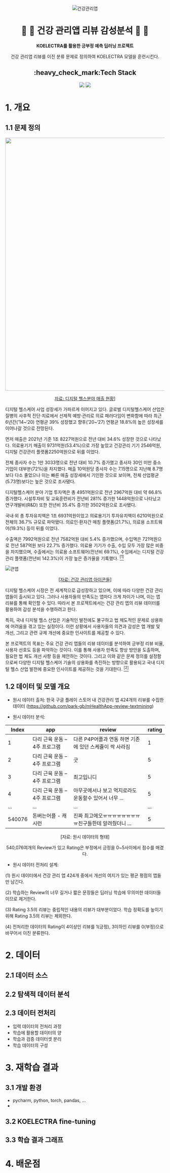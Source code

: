 <div align=center>

![건강관리앱](https://github.com/5solemi5/KOELECTRA_sentiment_analysis/assets/104000117/45bbeb60-f509-49a5-8df7-a5010227358f)

  
# :hospital: :iphone: 건강 관리앱 리뷰 감성분석 :pill: :syringe: 
  
**KOELECTRA를 활용한 긍부정 예측 딥러닝 프로젝트**
  
건강 관리앱 리뷰를 이진 분류 문제로 정의하여 KOELECTRA 모델을 훈련시킨다. 
  
<h2>:heavy_check_mark:Tech Stack</h2>
<img src="https://img.shields.io/badge/PyTorch-E34F26?style=flat-square&logo=PyTorch&logoColor=white"/></a> 
<img src="https://img.shields.io/badge/Python-3776AB?style=flat-square&logo=Python&logoColor=white"/></a>

</div>

# 1. 개요
## 1.1 문제 정의

  
<div align=center><img src = "https://github.com/5solemi5/KOELECTRA_sentiment_analysis/assets/104000117/a79cf0e2-5469-4af2-b581-3b71eca119a8" width="800">
 
  [자료: 디지털 헬스분야 매출 현황](https://www.dailypharm.com/Users/News/NewsView.html?ID=298670)]

  </div>


디지털 헬스케어 사업 성장세가 가파르게 이어지고 있다. 글로벌 디지털헬스케어 산업은 질병의 사후적 진단·치료에서 선제적 예방·관리로 의료 패러다임이 변화함에 따라 최근 6년간(’14~‘20) 연평균 39% 성장했고 향후(’20~‘27) 연평균 18.8%의 높은 성장세를 이어나갈 것으로 전망된다.

먼저 매출은 2021년 기준 1조 8227억원으로 전년 대비 34.6% 성장한 것으로 나타났다. 의료용기기 매출이 9731억원(53.4%)으로 가장 높았고 건강관리 기기 2546억원, 디지털 건강관리 플랫폼2250억원으로 뒤를 이었다.

전체 종사자 수는 1만 3033명으로 전년 대비 10.7% 증가했고 종사자 30인 미만 중소기업이 대부분(72%)을 차지했다. 매출 10억원당 종사자 수는 7.15명으로 지난해 8.7명보다 다소 줄었으나 이는 빠른 매출 성장세에서 기인한 것으로 보이며, 전체 산업평균(5.73명)보다는 높은 것으로 조사됐다.

디지털헬스케어 분야 기업 투자액은 총 4951억원으로 전년 2967억원 대비 약 66.8% 증가했다. 시설투자비 및 교육훈련비가 전년비 281% 증가한 1448억원으로 나타났고 연구개발비(R&D) 또한 전년비 35.4% 증가한 3502억원으로 조사됐다.

국내·외 총 투자유치액은 1조 6931억원이었고 의료용기기 투자유치액이 6210억원으로 전체의 36.7% 규모로 파악됐다. 의료인·환자간 매칭 플랫폼(21.7%), 의료용 소프트웨어(19.3%) 등이 뒤를 이었다.

수출액은 7992억원으로 전년 7582억원 대비 5.4% 증가했으며, 수입액은 721억원으로 전년 587억원 보다 22.7% 증가했다. 의료용 기기가 수출, 수입 모두 가장 많은 비중을 차지했으며, 수출에서는 의료용 소프트웨어(전년비 69.1%), 수입에서는 디지털 건강관리 플랫폼(전년비 142.3%)이 가장 높은 증가율을 기록했다. [<sup>[1]</sup>](https://www.dailypharm.com/Users/News/NewsView.html?ID=298670)
  


![큰앱](https://github.com/5solemi5/KOELECTRA_sentiment_analysis/assets/104000117/703909d9-94a2-4db8-87a9-09cc1c20b6ef)

 
 <div align=center>
  
[[자료: 건강 관리앱 아이콘들]](https://www.youtube.com/watch?app=desktop&v=R8UwQF8NHG8)
  
 </div>

 디지털 헬스케어 시장은 전 세계적으로 급성장하고 있으며, 이에 따라 다양한 건강 관리 앱들이 출시되고 있다. 그러나 사용자들의 만족도는 앱마다 크게 차이가 나며, 이는 앱 리뷰를 통해 확인할 수 있다. 따라서 본 프로젝트에서는 건강 관리 앱의 리뷰 데이터를 활용하여 감성 분석을 수행하려고 한다.

특히, 국내 디지털 헬스 산업은 기술적인 발전에도 불구하고 법 제도적인 문제로 상용화에 어려움을 겪고 있는 실정이다. 이런 상황에서 사용자들의 의견과 감성은 앱 개발 및 개선, 그리고 관련 규제 개선에 중요한 인사이트를 제공할 수 있다.

본 프로젝트의 목표는 주요 건강 관리 앱들의 리뷰 데이터를 분석하여 긍부정 리뷰 비율, 사용자 선호도 등을 파악하는 것이다. 이를 통해 사용자 만족도 향상 방안을 도출하며, 필요한 법 제도 개선 사항 등을 제안하는 것이다. 그리고 이와 같은 문제 정의를 설정함으로써 다양한 디지털 헬스케어 기술의 상용화를 촉진하는 방향으로 활용되고 국내 디지털 헬스 산업 발전에 중요한 인사이트를 제공하는 것을 기대한다. [<sup>[2]</sup>](https://www.bioin.or.kr/board.do?num=309481&bid=industry&cmd=view)

 
## 1.2 데이터 및 모델 개요

- 원시 데이터 출처: 
한국 구글 플레이 스토어 내 건강관리 앱 424개의 리뷰를 수집한 데이터 
(https://github.com/park-gb/mHealthApp-review-textmining)
  
- 원시 데이터 분석:

<div align=center>

|Index|app|review|rating|
|-|-|-|-|
|1|다리 근육 운동 – 4주 프로그램|다른 P4P어플과 연동 하면 기존에 있던 스케쥴이 싹 사라짐|1|
|2|다리 근육 운동 – 4주 프로그램|굿|5|
|3|다리 근육 운동 – 4주 프로그램|최고입니디|5|
|4|다리 근육 운동 – 4주 프로그램|아무곳에서나 보고 억지로라도 운동할수 있어서 너무 ...|5|
|...|...|...|...|
|540076|돈버는어플 - 캐시런|진짜 최고에오ㅠㅠㅠㅠㅠㅠㅠㅠㅠ친구들한테 알려줬더니 ...|5|

[자료: 원시 데이터의 형태]

540,076여개의 Review가 있고 Rating은 부정에서 긍정을 0~5사이에서 점수를 매겼다. 


</div>
    

- 원시 데이터 전처리 설계:

(1) 원시 데이터에서  건강 관리 앱 424개 중에서 개선의 여지가 있는 평균 평점의 앱들만 남긴다.

(2) 학습하는 Review의 너무 길거나 짧은 문장들은 딥러닝 학습에 무의미한 데이터들이므로 제거한다.

(3) Rating 3.5의 리뷰는 중립적인 내용의 리뷰가 대부분이었다. 학습 정확도를 높이기 위해 Rating 3.5의 리뷰는 제외한다.

(4) 전처리한 데이터의 Rating이 4이상인 리뷰를 1(긍정), 3이하인 리뷰를 0(부정)으로 바꾸어서 이진 분류한다.


# 2. 데이터
## 2.1 데이터 소스

## 2.2 탐색적 데이터 분석

## 2.3 데이터 전처리
- 입력 데이터의 전처리 과정
- 학습에 활용할 데이터의 양
- 학습과 검증 데이터셋 분리
- 학습 데이터의 구성

# 3. 재학습 결과
## 3.1 개발 환경
 - pycharm, python, torch, pandas, ...
 - 
## 3.2 KOELECTRA fine-tuning
## 3.3 학습 결과 그래프

# 4. 배운점
